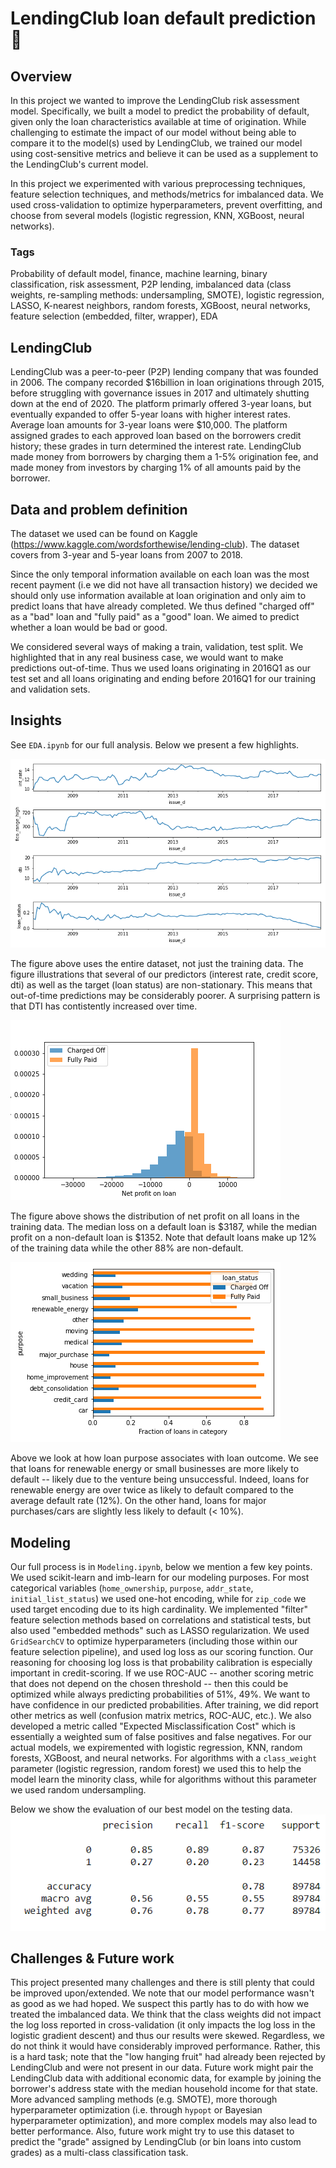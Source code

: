 # LendingClub loan default prediction 🏦

## Overview
In this project we wanted to improve the LendingClub risk assessment model. Specifically, we built a model to predict the probability of default, given only the loan characteristics available at time of origination. While challenging to estimate the impact of our model without being able to compare it to the model(s) used by LendingClub, we trained our model using cost-sensitive metrics and believe it can be used as a supplement to the LendingClub's current model. 

In this project we experimented with various preprocessing techniques, feature selection techniques, and methods/metrics for imbalanced data. We used cross-validation to optimize hyperparameters, prevent overfitting, and choose from several models (logistic regression, KNN, XGBoost, neural networks).

### Tags
Probability of default model, finance, machine learning, binary classification, risk assessment, P2P lending, imbalanced data (class weights, re-sampling methods: undersampling, SMOTE), logistic regression, LASSO, K-nearest neighbors, random forests, XGBoost, neural networks, feature selection (embedded, filter, wrapper), EDA

## LendingClub
LendingClub was a peer-to-peer (P2P) lending company that was founded in 2006. The company recorded $16billion in loan originations through 2015, before struggling with governance issues in 2017 and ultimately shutting down at the end of 2020. The platform primarly offered 3-year loans, but eventually expanded to offer 5-year loans with higher interest rates. Average loan amounts for 3-year loans were $10,000. The platform assigned grades to each approved loan based on the borrowers credit history; these grades in turn determined the interest rate. LendingClub made money from borrowers by charging them a 1-5% origination fee, and made money from investors by charging 1% of all amounts paid by the borrower.

## Data and problem definition
The dataset we used can be found on Kaggle (https://www.kaggle.com/wordsforthewise/lending-club). The dataset covers from 3-year and 5-year loans from 2007 to 2018.

Since the only temporal information available on each loan was the most recent payment (i.e we did not have all transaction history) we decided we should only use information available at loan origination and only aim to predict loans that have already completed. 
We thus defined "charged off" as a "bad" loan and "fully paid" as a "good" loan. We aimed to predict whether a loan would be bad or good.

We considered several ways of making a train, validation, test split. We highlighted that in any real business case, we would want to make predictions out-of-time. Thus we used loans originating in 2016Q1 as our test set and all loans originating and ending before 2016Q1 for our training and validation sets.

## Insights
See `EDA.ipynb` for our full analysis. Below we present a few highlights.

![time series chart](images/time_series.png)

The figure above uses the entire dataset, not just the training data. The figure illustrations that several of our predictors (interest rate, credit score, dti) as well as the target (loan status) are non-stationary. This means that out-of-time predictions may be considerably poorer. A surprising pattern is that DTI has contistently increased over time.

![profit over time chart](images/profit.png)

The figure above shows the distribution of net profit on all loans in the training data. The median loss on a default loan is $3187, while the median profit on a non-default loan is $1352. Note that default loans make up 12% of the training data while the other 88% are non-default.

![loan analytics chart](images/loan_purpose.png)

Above we look at how loan purpose associates with loan outcome. We see that loans for renewable energy or small businesses are more likely to default -- likely due to the venture being unsuccessful. Indeed, loans for renewable energy are over twice as likely to default compared to the average default rate (12%). On the other hand, loans for major purchases/cars are slightly less likely to default (< 10%).

## Modeling
Our full process is in `Modeling.ipynb`, below we mention a few key points.
We used scikit-learn and imb-learn for our modeling purposes. For most categorical variables (`home_ownership`, `purpose`, `addr_state`, `initial_list_status`) we used one-hot encoding, while for `zip_code` we used target encoding due to its high cardinality. We implemented "filter" feature selection methods based on correlations and statistical tests, but also used "embedded methods" such as LASSO regularization. We used `GridSearchCV` to optimize hyperparameters (including those within our feature selection pipeline), and used log loss as our scoring function. Our reasoning for choosing log loss is that probability calibration is especially important in credit-scoring. If we use ROC-AUC -- another scoring metric that does not depend on the chosen threshold -- then this could be optimized while always predicting probabilities of 51%, 49%. We want to have confidence in our predicted probabilities. After training, we did report other metrics as well (confusion matrix metrics, ROC-AUC, etc.). We also developed a metric called "Expected Misclassification Cost" which is essentially a weighted sum of false positives and false negatives. For our actual models, we expiremented with logistic regression, KNN, random forests, XGBoost, and neural networks. For algorithms with a `class_weight` parameter (logistic regression, random forest) we used this to help the model learn the minority class, while for algorithms without this parameter we used random undersampling.

Below we show the evaluation of our best model on the testing data.
![profit over time chart](images/testing_eval.png)

## Challenges & Future work
This project presented many challenges and there is still plenty that could be improved upon/extended. We note that our model performance wasn't as good as we had hoped. We suspect this partly has to do with how we treated the imbalanced data. We think that the class weights did not impact the log loss reported in cross-validation (it only impacts the log loss in the logistic gradient descent) and thus our results were skewed. Regardless, we do not think it would have considerably improved performance. Rather, this is a hard task; note that the "low hanging fruit" had already been rejected by LendingClub and were not present in our data. Future work might pair the LendingClub data with additional economic data, for example by joining the borrower's address state with the median household income for that state. More advanced sampling methods (e.g. SMOTE), more thorough hyperparameter optimization (i.e. through `hypopt` or Bayesian hyperparameter optimization), and more complex models may also lead to better performance. Also, future work might try to use this dataset to predict the "grade" assigned by LendingClub (or bin loans into custom grades) as a multi-class classification task.  